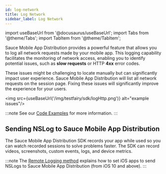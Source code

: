 ```yaml
---
id: log-network
title: Log Network
sidebar_label: Log Network
---
```


import useBaseUrl from '@docusaurus/useBaseUrl';
import Tabs from '@theme/Tabs';
import TabItem from '@theme/TabItem';

Sauce Mobile App Distribution provides a powerful feature that allows you to log all network requests made by your mobile app. This logging capability facilitates the monitoring of network access, enabling you to identify potential issues, such as **slow requests** or HTTP **4xx** error codes. 

These issues might be challenging to locate manually but can significantly impact user experience. Sauce Mobile App Distribution will list all network requests on the session page. Fixing these issues will significantly improve the experience for your users.

<img src={useBaseUrl('/img/testfairy/sdk/logHttp.png')} alt="example issues"/>


:::note
See our [Code Examples](https://docs.saucelabs.com/testfairy/sdk/logging/) for more information.
:::


## Sending NSLog to Sauce Mobile App Distribution

The Sauce Mobile App Distribution SDK records your app while used so you can watch recorded sessions to solve problems faster. The SDK can record videos, screenshots, custom events, logs, and device metrics.

:::note
The [Remote Logging method](https://docs.saucelabs.com/testfairy/sdk/remote-logging/) explains how to set iOS apps to send NSLogs to Sauce Mobile App Distribution (from iOS 10 and above).
:::